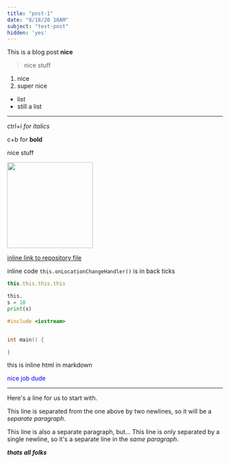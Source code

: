 ```yaml
---
title: "post-1"
date: "8/18/20 10AM"
subject: "test-post"
hidden: 'yes'
---
```


This is a blog post **nice**

> nice stuff

1. nice
2. super nice

- list
- still a list

---

ctrl+i _for italics_

c+b for **bold**

nice stuff

<img src="https://imgur.com/iuoKNcU.png" width="200px">

[inline link to repository file](../../../LICENSE)

inline code `this.onLocationChangeHandler()` is in back ticks

```javascript
this.this.this.this
```

```python
this.
s = 10
print(s)
```

```c++
#include <iostream>


int main() {

}
```

<div>
	<p>this is inline html in markdown</p>
	<p style="color:blue">nice job dude</p>
</div>

---

Here's a line for us to start with.

This line is separated from the one above by two newlines, so it will be a _separate paragraph_.

This line is also a separate paragraph, but...
This line is only separated by a single newline, so it's a separate line in the _same paragraph_.

**_thats all folks_**

